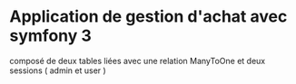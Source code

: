 # Application de gestion d'achat avec symfony 3
composé de deux tables liées avec une relation ManyToOne et deux sessions ( admin et user ) 

